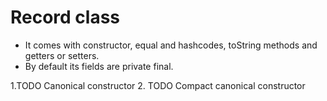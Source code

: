 # Record class

- It comes with constructor, equal and hashcodes, toString methods and getters or setters.
- By default its fields are private final.

1.TODO Canonical constructor
2. TODO Compact canonical constructor
